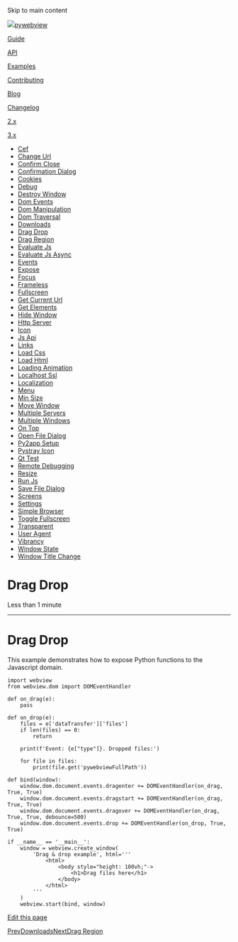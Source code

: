 Skip to main content

[![](..\\..\\..\\logo-no-text.png)pywebview](/)

[Guide](/guide/)

[API](/api/)

[Examples](/examples/)

[Contributing](/contributing/)

[Blog](/blog/)

[Changelog](/changelog)

[2.x](https://pywebview.flowrl.com/2.4)

[3.x](https://pywebview.flowrl.com/3.7)

[](https://github.com/r0x0r/pywebview)

  * [Cef](/examples/cef)
  * [Change Url](/examples/change_url)
  * [Confirm Close](/examples/confirm_close)
  * [Confirmation Dialog](/examples/confirmation_dialog)
  * [Cookies](/examples/cookies)
  * [Debug](/examples/debug)
  * [Destroy Window](/examples/destroy_window)
  * [Dom Events](/examples/dom_events)
  * [Dom Manipulation](/examples/dom_manipulation)
  * [Dom Traversal](/examples/dom_traversal)
  * [Downloads](/examples/downloads)
  * [Drag Drop](/examples/drag_drop)
  * [Drag Region](/examples/drag_region)
  * [Evaluate Js](/examples/evaluate_js)
  * [Evaluate Js Async](/examples/evaluate_js_async)
  * [Events](/examples/events)
  * [Expose](/examples/expose)
  * [Focus](/examples/focus)
  * [Frameless](/examples/frameless)
  * [Fullscreen](/examples/fullscreen)
  * [Get Current Url](/examples/get_current_url)
  * [Get Elements](/examples/get_elements)
  * [Hide Window](/examples/hide_window)
  * [Http Server](/examples/http_server)
  * [Icon](/examples/icon)
  * [Js Api](/examples/js_api)
  * [Links](/examples/links)
  * [Load Css](/examples/load_css)
  * [Load Html](/examples/load_html)
  * [Loading Animation](/examples/loading_animation)
  * [Localhost Ssl](/examples/localhost_ssl)
  * [Localization](/examples/localization)
  * [Menu](/examples/menu)
  * [Min Size](/examples/min_size)
  * [Move Window](/examples/move_window)
  * [Multiple Servers](/examples/multiple_servers)
  * [Multiple Windows](/examples/multiple_windows)
  * [On Top](/examples/on_top)
  * [Open File Dialog](/examples/open_file_dialog)
  * [Py2app Setup](/examples/py2app_setup)
  * [Pystray Icon](/examples/pystray_icon)
  * [Qt Test](/examples/qt_test)
  * [Remote Debugging](/examples/remote_debugging)
  * [Resize](/examples/resize)
  * [Run Js](/examples/run_js)
  * [Save File Dialog](/examples/save_file_dialog)
  * [Screens](/examples/screens)
  * [Settings](/examples/settings)
  * [Simple Browser](/examples/simple_browser)
  * [Toggle Fullscreen](/examples/toggle_fullscreen)
  * [Transparent](/examples/transparent)
  * [User Agent](/examples/user_agent)
  * [Vibrancy](/examples/vibrancy)
  * [Window State](/examples/window_state)
  * [Window Title Change](/examples/window_title_change)



# Drag Drop

Less than 1 minute

* * *

# Drag Drop

This example demonstrates how to expose Python functions to the Javascript domain.
    
    
    import webview
    from webview.dom import DOMEventHandler
    
    def on_drag(e):
        pass
    
    def on_drop(e):
        files = e['dataTransfer']['files']
        if len(files) == 0:
            return
    
        print(f'Event: {e["type"]}. Dropped files:')
    
        for file in files:
            print(file.get('pywebviewFullPath'))
    
    def bind(window):
        window.dom.document.events.dragenter += DOMEventHandler(on_drag, True, True)
        window.dom.document.events.dragstart += DOMEventHandler(on_drag, True, True)
        window.dom.document.events.dragover += DOMEventHandler(on_drag, True, True, debounce=500)
        window.dom.document.events.drop += DOMEventHandler(on_drop, True, True)
    
    if __name__ == '__main__':
        window = webview.create_window(
            'Drag & drop example', html='''
                <html>
                    <body style="height: 100vh;"->
                        <h1>Drag files here</h1>
                    </body>
                </html>
            '''
        )
        webview.start(bind, window)

[Edit this page](https://github.com/r0x0r/pywebview/edit/docs/docs/examples/drag_drop.md)

[PrevDownloads](/examples/downloads)[NextDrag Region](/examples/drag_region)
